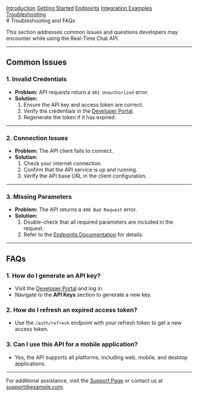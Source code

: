 <!-- Navigation Menu -->
   <nav class="horizontal-menu">
    <a href="../docs/introduction.html" >Introduction</a>  
    <a href="../docs/getting-started.html" >Getting Started</a>
    <a href="../docs/endpoints.html" >Endpoints</a>
    <a href="../examples/integration-examples.html">Integration Examples</a>
    <a href="../docs/troubleshooting.html" class="active" >Troubleshooting</a>
</nav> 
<link rel="stylesheet" href="../styles.css">
# Troubleshooting and FAQs

This section addresses common issues and questions developers may encounter while using the Real-Time Chat API.

---

## Common Issues

### 1. **Invalid Credentials**
   - **Problem:** API requests return a `401 Unauthorized` error.
   - **Solution:**
     1. Ensure the API key and access token are correct.
     2. Verify the credentials in the [Developer Portal](https://example.com).
     3. Regenerate the token if it has expired.

---

### 2. **Connection Issues**
   - **Problem:** The API client fails to connect.
   - **Solution:**
     1. Check your internet connection.
     2. Confirm that the API service is up and running.
     3. Verify the API base URL in the client configuration.

---

### 3. **Missing Parameters**
   - **Problem:** The API returns a `400 Bad Request` error.
   - **Solution:**
     1. Double-check that all required parameters are included in the request.
     2. Refer to the [Endpoints Documentation](endpoints.md) for details.

---

## FAQs

### 1. How do I generate an API key?
   - Visit the [Developer Portal](https://example.com) and log in.
   - Navigate to the **API Keys** section to generate a new key.

### 2. How do I refresh an expired access token?
   - Use the `/auth/refresh` endpoint with your refresh token to get a new access token.

### 3. Can I use this API for a mobile application?
   - Yes, the API supports all platforms, including web, mobile, and desktop applications.

---

For additional assistance, visit the [Support Page](https://example.com/support) or contact us at [support@example.com](mailto:support@example.com).
